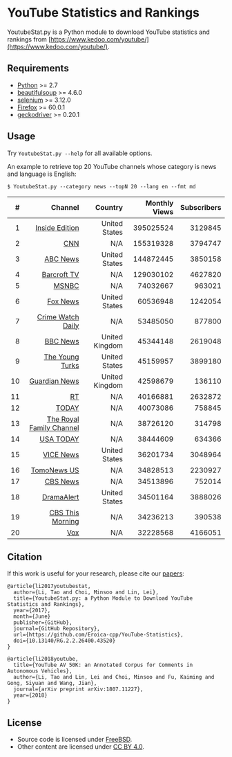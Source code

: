 YouTube Statistics and Rankings
====
YoutubeStat.py is a Python module to download YouTube statistics and rankings from [https://www.kedoo.com/youtube/](https://www.kedoo.com/youtube/).

Requirements
----
* [Python](https://www.python.org/download/releases/2.7.2/) >= 2.7
* [beautifulsoup](https://www.crummy.com/software/BeautifulSoup/?#Download) >= 4.6.0
* [selenium](https://www.seleniumhq.org/) >= 3.12.0
* [Firefox](https://www.mozilla.org/en-US/firefox/new/) >= 60.0.1
* [geckodriver](https://github.com/mozilla/geckodriver/releases) >= 0.20.1

Usage
----
Try `YoutubeStat.py --help` for all available options.

An example to retrieve top 20 YouTube channels whose category is news and language is English:
```
$ YoutubeStat.py --category news --topN 20 --lang en --fmt md
```
| # | Channel | Country | Monthly Views | Subscribers |
|----:|----:|----:|----:|----:|
| 1 | [Inside Edition](https://www.youtube.com/channel/UC9k-yiEpRHMNVOnOi_aQK8w) | United States | 395025524 | 3129845 |
| 2 | [CNN](https://www.youtube.com/channel/UCupvZG-5ko_eiXAupbDfxWw) | N/A | 155319328 | 3794747 |
| 3 | [ABC News](https://www.youtube.com/channel/UCBi2mrWuNuyYy4gbM6fU18Q) | United States | 144872445 | 3850158 |
| 4 | [Barcroft TV](https://www.youtube.com/channel/UCfwx98Wty7LhdlkxL5PZyLA) | N/A | 129030102 | 4627820 |
| 5 | [MSNBC](https://www.youtube.com/channel/UCaXkIU1QidjPwiAYu6GcHjg) | N/A | 74032667 | 963021 |
| 6 | [Fox News](https://www.youtube.com/channel/UCXIJgqnII2ZOINSWNOGFThA) | United States | 60536948 | 1242054 |
| 7 | [Crime Watch Daily](https://www.youtube.com/channel/UC69uYUqvx-vw4luuX7aHNLQ) | N/A | 53485050 | 877800 |
| 8 | [BBC News](https://www.youtube.com/channel/UC16niRr50-MSBwiO3YDb3RA) | United Kingdom | 45344148 | 2619048 |
| 9 | [The Young Turks](https://www.youtube.com/channel/UC1yBKRuGpC1tSM73A0ZjYjQ) | United States | 45159957 | 3899180 |
| 10 | [Guardian News](https://www.youtube.com/channel/UCIRYBXDze5krPDzAEOxFGVA) | United Kingdom | 42598679 | 136110 |
| 11 | [RT](https://www.youtube.com/channel/UCpwvZwUam-URkxB7g4USKpg) | N/A | 40166881 | 2632872 |
| 12 | [TODAY](https://www.youtube.com/channel/UChDKyKQ59fYz3JO2fl0Z6sg) | N/A | 40073086 | 758845 |
| 13 | [The Royal Family Channel](https://www.youtube.com/channel/UCCvgLV2Ixb8KCemj-UtXZ-g) | N/A | 38726120 | 314798 |
| 14 | [USA TODAY](https://www.youtube.com/channel/UCP6HGa63sBC7-KHtkme-p-g) | N/A | 38444609 | 634366 |
| 15 | [VICE News](https://www.youtube.com/channel/UCZaT_X_mc0BI-djXOlfhqWQ) | United States | 36201734 | 3048964 |
| 16 | [TomoNews US](https://www.youtube.com/channel/UCt-WqkTyKK1_70U4bb4k4lQ) | N/A | 34828513 | 2230927 |
| 17 | [CBS News](https://www.youtube.com/channel/UC8p1vwvWtl6T73JiExfWs1g) | N/A | 34513896 | 752014 |
| 18 | [DramaAlert](https://www.youtube.com/channel/UC11PvrGPzo6Y7Zc6-e9cAKg) | United States | 34501164 | 3888026 |
| 19 | [CBS This Morning](https://www.youtube.com/channel/UC-SJ6nODDmufqBzPBwCvYvQ) | N/A | 34236213 | 390538 |
| 20 | [Vox](https://www.youtube.com/channel/UCLXo7UDZvByw2ixzpQCufnA) | N/A | 32228568 | 4166051 |

Citation
----
If this work is useful for your research, please cite our [papers](https://taoli.me/publications/):
```
@article{li2017youtubestat,
  author={Li, Tao and Choi, Minsoo and Lin, Lei},
  title={YoutubeStat.py: a Python Module to Download YouTube Statistics and Rankings},
  year={2017},
  month={June}
  publisher={GitHub},
  journal={GitHub Repository},
  url={https://github.com/Eroica-cpp/YouTube-Statistics},
  doi={10.13140/RG.2.2.26400.43520}
}

@article{li2018youtube,
  title={YouTube AV 50K: an Annotated Corpus for Comments in Autonomous Vehicles},
  author={Li, Tao and Lin, Lei and Choi, Minsoo and Fu, Kaiming and Gong, Siyuan and Wang, Jian},
  journal={arXiv preprint arXiv:1807.11227},
  year={2018}
}
```

License
----
* Source code is licensed under [FreeBSD](https://opensource.org/licenses/BSD-2-Clause).
* Other content are licensed under [CC BY 4.0](https://creativecommons.org/licenses/by/4.0/).
